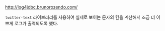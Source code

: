 http://log4jdbc.brunorozendo.com/

`twitter-text` 라이브러리를 사용하여 실제로 보이는 문자의 칸을 계산해서 조금 더 이쁘게 로그가 출력되도록 했다. 

